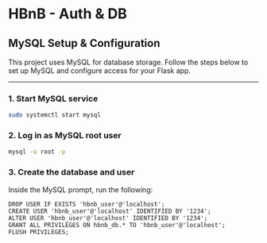# HBnB - Auth & DB
##  MySQL Setup & Configuration

This project uses MySQL for database storage. Follow the steps below to set up MySQL and configure access for your Flask app.

---

### 1. Start MySQL service

```bash
sudo systemctl start mysql
```
### 2. Log in as MySQL root user

```bash
mysql -u root -p
```
### 3. Create the database and user

Inside the MySQL prompt, run the following:
```
DROP USER IF EXISTS 'hbnb_user'@'localhost';
CREATE USER 'hbnb_user'@'localhost' IDENTIFIED BY '1234';
ALTER USER 'hbnb_user'@'localhost' IDENTIFIED BY '1234';
GRANT ALL PRIVILEGES ON hbnb_db.* TO 'hbnb_user'@'localhost';
FLUSH PRIVILEGES;

```

